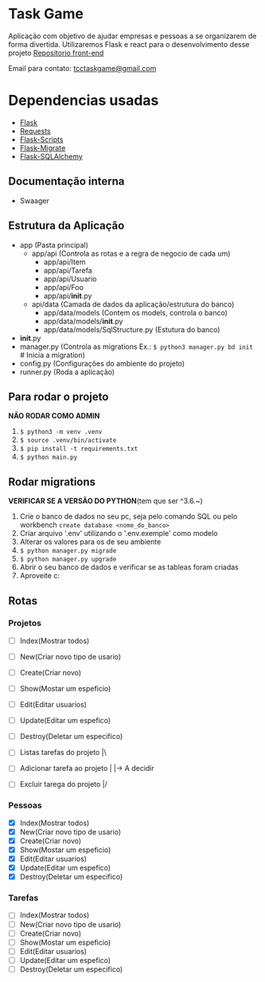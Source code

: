 # Task Game 
Aplicação com objetivo de ajudar empresas e pessoas a se organizarem de forma divertida.
Utilizaremos Flask e react para o desenvolvimento desse projeto
[Repositorio front-end](https://github.com/Task-Game/task-game-front)

Email para contato: [tcctaskgame@gmail.com](tcctaskgame@gmail.com)

# Dependencias usadas
- [Flask](https://flask.palletsprojects.com/en/1.1.x)
- [Requests](https://requests.readthedocs.io/en/master/)
- [Flask-Scripts](https://flask-script.readthedocs.io/en/latest/)
- [Flask-Migrate](https://flask-migrate.readthedocs.io/en/latest/)
- [Flask-SQLAlchemy](https://flask-sqlalchemy.palletsprojects.com/en/2.x/)

## Documentação interna
- Swaager

## Estrutura da Aplicação
- app (Pasta principal)
    - app/api (Controla as rotas e a regra de negocio de cada um)
        - app/api/Item
        - app/api/Tarefa
        - app/api/Usuario
        - app/api/Foo
        - app/api/__init__.py
    - api/data (Camada de dados da aplicação/estrutura do banco)
        - app/data/models (Contem os models, controla o banco)
        - app/data/models/__init__.py
        - app/data/models/SqlStructure.py (Estutura do banco)
- __init__.py
- manager.py (Controla as migrations Ex.: ```$ python3 manager.py bd init``` # Inicia a migration)
- config.py (Configurações do ambiente do projeto)
- runner.py (Roda a aplicação)

## Para rodar o projeto

**NÃO RODAR COMO ADMIN**
1. ```$ python3 -m venv .venv```
2. ```$ source .venv/bin/activate```
3. ```$ pip install -t requirements.txt```
4. ```$ python main.py```

## Rodar migrations
**VERIFICAR SE A VERSÃO DO PYTHON**(tem que ser ^3.6.~)
1. Crie o banco de dados no seu pc, seja pelo comando SQL ou pelo workbench
    ```create database <nome_do_banco>```
2. Criar arquivo '.env' utilizando o '.env.exemple' como modelo
3. Alterar os valores para os de seu ambiente
5. ```$ python manager.py migrade```
6. ```$ python manager.py upgrade```
7. Abrir o seu banco de dados e verificar se as tableas foram criadas
8. Aproveite c:

## Rotas
### Projetos
- [ ] Index(Mostrar todos)
- [ ] New(Criar novo tipo de usario)
- [ ] Create(Criar novo)
- [ ] Show(Mostar um espeficio)
- [ ] Edit(Editar usuarios)
- [ ] Update(Editar um espefico)
- [ ] Destroy(Deletar um especifico)

- [ ] Listas tarefas do projeto    |\
- [ ] Adicionar tarefa ao projeto  | |-> A decidir
- [ ] Excluir tarega do projeto    |/

### Pessoas
- [x] Index(Mostrar todos)
- [x] New(Criar novo tipo de usario)
- [x] Create(Criar novo)
- [x] Show(Mostar um espeficio)
- [x] Edit(Editar usuarios)
- [x] Update(Editar um espefico)
- [x] Destroy(Deletar um especifico)

### Tarefas
- [ ] Index(Mostrar todos)
- [ ] New(Criar novo tipo de usario)
- [ ] Create(Criar novo)
- [ ] Show(Mostar um espeficio)
- [ ] Edit(Editar usuarios)
- [ ] Update(Editar um espefico)
- [ ] Destroy(Deletar um especifico)
